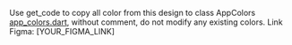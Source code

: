 Use get_code to copy all color from this design to class AppColors [app_colors.dart](lib/resource/app_colors.dart), without comment, do not modify any existing colors.
Link Figma: [YOUR_FIGMA_LINK]